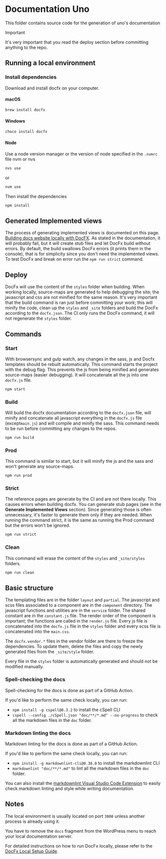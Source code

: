 # Documentation Uno

This folder contains source code for the generation of uno's documentation

> [!IMPORTANT]
> It's very important that you read the deploy section before committing anything to the repo.

## Running a local environment

### Install dependencies

Download and install docfx on your computer.

#### macOS

```bash
brew install docfx
```

#### Windows

```bash
choco install docfx
```

#### Node

Use a node version manager or the version of node specified in the `.nvmrc` file nvm or nvs

```bash
nvs use
```

or

```bash
nvm use
```

Then install the dependencies

```bash
npm install
```

## Generated Implemented views

The process of generating implemented views is documented on this page. [Building docs website locally with DocFX](https://platform.uno/docs/articles/uno-development/docfx.html?tabs=tabid-1#building-docs-website-locally-with-docfx).
As stated in the documentation, it will probably fail, but it will create stub files and let DocFx build without errors.
By default, the build swallows DocFx errors (it prints them in the console), that is for simplicity since you don't need
the implemented views. To test DocFx and break on error run the `npm run strict` command.

## Deploy

DocFx will use the content of the `styles` folder when building. When working locally, source-maps are generated to help
debugging the site; the javascript and css are not minified for the same reason. It's very important that the
build command is ran just before committing your work; this will minify the code, clean up the `styles` and `_site`
folders and build the DocFx according to the `docfx.json`. The CI only runs the DocFx command, it will not regenerate
the `styles` folder.

## Commands

### Start

With browsersync and gulp watch, any changes in the sass, js and Docfx templates should be rebuilt automatically.
This command starts the project with the debug flag. This prevents the js from being minified and generates source-maps
(easier debugging). It will concatenate all the js into one `docfx.js` file.

```bash
npm start
```

### Build

Will build the docfx documentation according to the `docfx.json` file, will minify and concatenate all javascript
everything in the `docfx.js` file (except`main.js`) and will compile and minify the sass. This command needs to be run
before committing any changes to the repos.

```bash
npm run build
```

### Prod

This command is similar to start, but it will minify the js and the sass and won't generate any source-maps.

```bash
npm run prod
```

### Strict

The reference pages are generate by the CI and are not there locally. This causes errors when building docfx. You can
generate stub pages (see in the **Generate Implemented Views** section). Since generating those is often unnecessary, it's
faster to generate them only if they are needed. When running the command strict, it is the same as running the Prod
command but the errors won't be ignored.

```bash
npm run strict
```

### Clean

This command will erase the content of the `styles` and `_site/styles` folders.

```bash
npm run clean
```

## Basic structure

The templating files are in the folder `layout` and `partial`. The javascript and scss files associated to a component
are in the `component` directory. The javascript functions and utilities are in the `service` folder. The shared constant
are in the `constant.js` file. The render order of the component is important; the functions are called in the `render.js`
file. Every js file is concatenated into the `docfx.js` file in the `styles` folder and every scss file is concatenated into
the `main.css`.

The `docfx.vendor.*` files in the vendor folder are there to freeze the dependencies. To update them, delete the files
and copy the newly generated files from the `_site/style` folder.

Every file in the `styles` folder is automatically generated and should not be modified manually.

### Spell-checking the docs

Spell-checking for the docs is done as part of a GitHub Action.

If you'd like to perform the same check locally, you can run:

* `npm install -g cspell@8.3.2` to install the cSpell CLI
* `cspell --config ./cSpell.json "doc/**/*.md" --no-progress` to check all the markdown files in the `doc` folder.

### Markdown linting the docs

Markdown linting for the docs is done as part of a GitHub Action.

If you'd like to perform the same check locally, you can run:

* `npm install -g markdownlint-cli@0.38.0` to install the markdownlint CLI
* `markdownlint "doc/**/*.md"` to lint all the markdown files in the `doc` folder.

You can also install the [markdownlint Visual Studio Code Extension](https://marketplace.visualstudio.com/items?itemName=DavidAnson.vscode-markdownlint) to easily check markdown linting and style while writing documentation.

## Notes

The local environment is usually located on port `3000` unless another process is already using it.

You have to remove the `docs` fragment from the WordPress menu to reach your local documentation server.

For detailed instructions on how to run DocFx locally, please refer to the [DocFx Local Setup Guide](https://platform.uno/docs/articles/uno-development/docfx.html?tabs=tabid-1).

